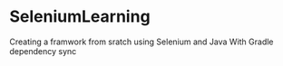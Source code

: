 # SeleniumLearning
Creating a framwork from sratch using Selenium and Java With Gradle dependency sync
